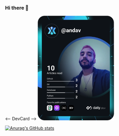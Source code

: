 ### Hi there 👋

<!--
**andavgc/andavgc** is a ✨ _special_ ✨ repository because its `README.md` (this file) appears on your GitHub profile.

Here are some ideas to get you started:

- 🔭 I’m currently working on ...
- 🌱 I’m currently learning ...
- 👯 I’m looking to collaborate on ...
- 🤔 I’m looking for help with ...
- 💬 Ask me about ...
- 📫 How to reach me: ...
- 😄 Pronouns: ...
- ⚡ Fun fact: ...
-->

<-- DevCard -->
<a href="https://app.daily.dev/andav"><img src="https://github.com/andavgc/andavgc/blob/main/devcard.svg" width="250" alt="Andrés' Dev Card"/></a>

[![Anurag's GitHub stats](https://github-readme-stats.vercel.app/api?username=andavgc&count_private=true&theme=tokyonightshow_icons=true)](https://github.com/anuraghazra/github-readme-stats)
